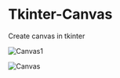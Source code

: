 # Tkinter-Canvas
Create canvas in tkinter

![Canvas1](https://user-images.githubusercontent.com/81771773/116821601-fe4e0400-ab93-11eb-8f64-ebd084031f5f.PNG)



![Canvas](https://user-images.githubusercontent.com/81771773/116821593-f7bf8c80-ab93-11eb-8e49-b7de2cfc6344.PNG)
